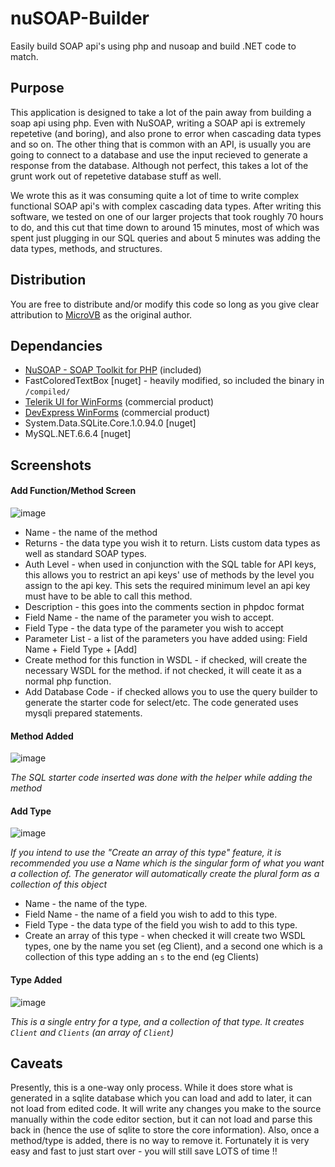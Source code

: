 # nuSOAP-Builder
Easily build SOAP api's using php and nusoap and build .NET code to match.

## Purpose

This application is designed to take a lot of the pain away from building a soap api using php. Even with NuSOAP, writing a SOAP api is extremely repetetive (and boring), and also prone to error when cascading data types and so on.
The other thing that is common with an API, is usually you are going to connect to a database and use the input recieved to generate a response from the database. Although not perfect, this takes a lot of the grunt work out of repetetive database stuff as well.

We wrote this as it was consuming quite a lot of time to write complex functional SOAP api's with complex cascading data types. After writing this software, we tested on one of our larger projects that took roughly 70 hours to do, and this cut that time down to around 15 minutes, most of which was spent just plugging in our SQL queries and about 5 minutes was adding the data types, methods, and structures.

## Distribution

You are free to distribute and/or modify this code so long as you give clear attribution to [MicroVB](https://www.microvb.com) as the original author.

## Dependancies

* [NuSOAP - SOAP Toolkit for PHP](https://sourceforge.net/projects/nusoap/) (included)
* FastColoredTextBox [nuget] - heavily modified, so included the binary in `/compiled/`
* [Telerik UI for WinForms](http://www.telerik.com/products/winforms.aspx) (commercial product)
* [DevExpress WinForms](https://www.devexpress.com/products/net/controls/winforms/) (commercial product)
* System.Data.SQLite.Core.1.0.94.0 [nuget]
* MySQL.NET.6.6.4 [nuget]

## Screenshots

#### Add Function/Method Screen

![image](https://cloud.githubusercontent.com/assets/11585632/21906363/0daf152a-d8d9-11e6-930f-eb8a975077d9.png)

* Name - the name of the method
* Returns - the data type you wish it to return. Lists custom data types as well as standard SOAP types.
* Auth Level - when used in conjunction with the SQL table for API keys, this allows you to restrict an api keys' use of methods by the level you assign to the api key. This sets the required minimum level an api key must have to be able to call this method.
* Description - this goes into the comments section in phpdoc format
* Field Name - the name of the parameter you wish to accept.
* Field Type - the data type of the parameter you wish to accept
* Parameter List - a list of the parameters you have added using: Field Name + Field Type + [Add]
* Create method for this function in WSDL - if checked, will create the necessary WSDL for the method. if not checked, it will ceate it as a normal php function.
* Add Database Code - if checked allows you to use the query builder to generate the starter code for select/etc. The code generated uses mysqli prepared statements.

#### Method Added

![image](https://cloud.githubusercontent.com/assets/11585632/21905997/8071df36-d8d7-11e6-9b89-7538a65add82.png)

*The SQL starter code inserted was done with the helper while adding the method*

#### Add Type

![image](https://cloud.githubusercontent.com/assets/11585632/21906741/814036a8-d8da-11e6-82d0-538c8e178a66.png)

*If you intend to use the "Create an array of this type" feature, it is recommended you use a Name which is the singular form of what you want a collection of. The generator will automatically create the plural form as a collection of this object*

* Name - the name of the type.
* Field Name - the name of a field you wish to add to this type.
* Field Type - the data type of the field you wish to add to this type.
* Create an array of this type - when checked it will create two WSDL types, one by the name you set (eg Client), and a second one which is a collection of this type adding an `s` to the end (eg Clients)

#### Type Added

![image](https://cloud.githubusercontent.com/assets/11585632/21906288/af4d4cb8-d8d8-11e6-9890-385236a51e42.png)

*This is a single entry for a type, and a collection of that type. It creates `Client` and `Clients` (an array of `Client`)*

## Caveats

Presently, this is a one-way only process. While it does store what is generated in a sqlite database which you can load and add to later, it can not load from edited code. It will write any changes you make to the source manually within the code editor section, but it can not load and parse this back in (hence the use of sqlite to store the core information). Also, once a method/type is added, there is no way to remove it. Fortunately it is very easy and fast to just start over - you will still save LOTS of time !!
